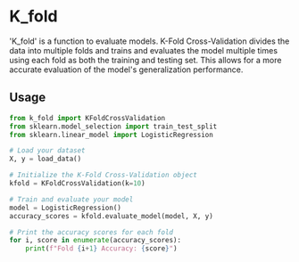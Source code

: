 # K_fold
'K_fold' is a function to evaluate models.
K-Fold Cross-Validation divides the data into multiple folds and trains and evaluates the model multiple times using each fold as both the training and testing set. This allows for a more accurate evaluation of the model's generalization performance.

## Usage

```python
from k_fold import KFoldCrossValidation
from sklearn.model_selection import train_test_split
from sklearn.linear_model import LogisticRegression

# Load your dataset
X, y = load_data()

# Initialize the K-Fold Cross-Validation object
kfold = KFoldCrossValidation(k=10)

# Train and evaluate your model
model = LogisticRegression()
accuracy_scores = kfold.evaluate_model(model, X, y)

# Print the accuracy scores for each fold
for i, score in enumerate(accuracy_scores):
    print(f"Fold {i+1} Accuracy: {score}")